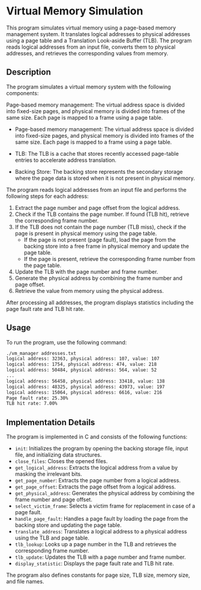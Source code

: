 # Virtual Memory Simulation

This program simulates virtual memory using a page-based memory management system. It translates logical addresses to physical addresses using a page table and a Translation Look-aside Buffer (TLB). The program reads logical addresses from an input file, converts them to physical addresses, and retrieves the corresponding values from memory.

## Description

The program simulates a virtual memory system with the following components:

Page-based memory management: The virtual address space is divided into fixed-size pages, and physical memory is divided into frames of the same size. Each page is mapped to a frame using a page table.

* Page-based memory management: The virtual address space is divided into fixed-size pages, and physical memory is divided into frames of the same size. Each page is mapped to a frame using a page table.

* TLB: The TLB is a cache that stores recently accessed page-table entries to accelerate address translation.

* Backing Store: The backing store represents the secondary storage where the page data is stored when it is not present in physical memory.

The program reads logical addresses from an input file and performs the following steps for each address:

1. Extract the page number and page offset from the logical address.
2. Check if the TLB contains the page number. If found (TLB hit), retrieve the corresponding frame number.
3. If the TLB does not contain the page number (TLB miss), check if the page is present in physical memory using the page table.
    * If the page is not present (page fault), load the page from the backing store into a free frame in physical memory and update the page table.
    * If the page is present, retrieve the corresponding frame number from the page table.
4. Update the TLB with the page number and frame number.
5. Generate the physical address by combining the frame number and page offset.
6. Retrieve the value from memory using the physical address.

After processing all addresses, the program displays statistics including the page fault rate and TLB hit rate.

## Usage 

To run the program, use the following command:
```bash
./vm_manager addresses.txt
logical address: 32363, physical address: 107, value: 107
logical address: 1754, physical address: 474, value: 218
logical address: 50484, physical address: 564, value: 52
...
logical address: 56458, physical address: 33418, value: 138
logical address: 48325, physical address: 43973, value: 197
logical address: 15064, physical address: 6616, value: 216
Page fault rate: 25.30%
TLB hit rate: 7.00%
```

## Implementation Details

The program is implemented in C and consists of the following functions:

* `init`: Initializes the program by opening the backing storage file, input file, and initializing data structures.
* `close_files`: Closes the opened files.
* `get_logical_address`: Extracts the logical address from a value by masking the irrelevant bits.
* `get_page_number`: Extracts the page number from a logical address.
* `get_page_offset`: Extracts the page offset from a logical address.
* `get_physical_address`: Generates the physical address by combining the frame number and page offset.
* `select_victim_frame`: Selects a victim frame for replacement in case of a page fault.
* `handle_page_fault`: Handles a page fault by loading the page from the backing store and updating the page table.
* `translate_address`: Translates a logical address to a physical address using the TLB and page table.
* `tlb_lookup`: Looks up a page number in the TLB and retrieves the corresponding frame number.
* `tlb_update`: Updates the TLB with a page number and frame number.
* `display_statistic`: Displays the page fault rate and TLB hit rate.

The program also defines constants for page size, TLB size, memory size, and file names.

